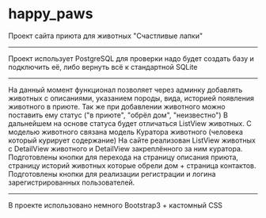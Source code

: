 # happy_paws
Проект сайта приюта для животных "Счастливые лапки"
_______________________________________
Проект использует PostgreSQL для проверки надо будет создать базу и подключить её, либо вернуть всё к стандартной SQLite
_______________________________________
На данный момент функционал позволяет через админку добавлять животных с описаниями, указанием породы, вида, историей появления животного в приюте.
Так же при добавлении животного можно поставить ему статус ("в приюте", "обрёл дом", "неизвестно") В дальнейшем на основе статуса будет отличаться ListView животных.
С моделью животного связана модель Куратора животного (человека который курирует содержание)
На сайте реализован ListView животных с DetailView животного и DetailView закреплённого за ним куратора.
Подготовлены кнопки для перехода на страницу описания приюта, страницу историй животных которые обрели дом + страница контактов.
Подготовлены кнопки для реализации регистрации и логина зарегистрированных пользователей.
_______________________________________
В проекте использовано немного Bootstrap3 + кастомный CSS
